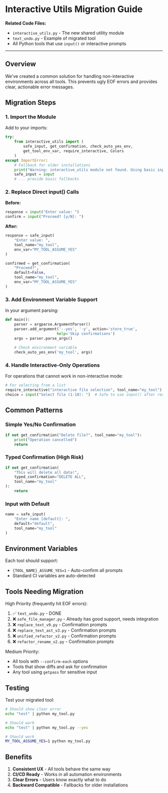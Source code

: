 # Interactive Utils Migration Guide

**Related Code Files:**
- `interactive_utils.py` - The new shared utility module
- `text_undo.py` - Example of migrated tool
- All Python tools that use `input()` or interactive prompts

---

## Overview

We've created a common solution for handling non-interactive environments across all tools. This prevents ugly EOF errors and provides clear, actionable error messages.

## Migration Steps

### 1. Import the Module

Add to your imports:
```python
try:
    from interactive_utils import (
        safe_input, get_confirmation, check_auto_yes_env,
        get_tool_env_var, require_interactive, Colors
    )
except ImportError:
    # Fallback for older installations
    print("Warning: interactive_utils module not found. Using basic input handling.", file=sys.stderr)
    safe_input = input
    # ... provide basic fallbacks
```

### 2. Replace Direct input() Calls

**Before:**
```python
response = input("Enter value: ")
confirm = input("Proceed? [y/N]: ")
```

**After:**
```python
response = safe_input(
    "Enter value: ",
    tool_name="my_tool",
    env_var="MY_TOOL_ASSUME_YES"
)

confirmed = get_confirmation(
    "Proceed?",
    default=False,
    tool_name="my_tool",
    env_var="MY_TOOL_ASSUME_YES"
)
```

### 3. Add Environment Variable Support

In your argument parsing:
```python
def main():
    parser = argparse.ArgumentParser()
    parser.add_argument('--yes', '-y', action='store_true', 
                       help='Skip confirmations')
    args = parser.parse_args()
    
    # Check environment variable
    check_auto_yes_env('my_tool', args)
```

### 4. Handle Interactive-Only Operations

For operations that cannot work in non-interactive mode:
```python
# For selecting from a list
require_interactive("interactive file selection", tool_name="my_tool")
choice = input("Select file (1-10): ")  # Safe to use input() after require_interactive
```

## Common Patterns

### Simple Yes/No Confirmation
```python
if not get_confirmation("Delete file?", tool_name="my_tool"):
    print("Operation cancelled")
    return
```

### Typed Confirmation (High Risk)
```python
if not get_confirmation(
    "This will delete all data!",
    typed_confirmation="DELETE ALL",
    tool_name="my_tool"
):
    return
```

### Input with Default
```python
name = safe_input(
    "Enter name [default]: ",
    default="default",
    tool_name="my_tool"
)
```

## Environment Variables

Each tool should support:
- `{TOOL_NAME}_ASSUME_YES=1` - Auto-confirm all prompts
- Standard CI variables are auto-detected

## Tools Needing Migration

High Priority (frequently hit EOF errors):
1. ✅ `text_undo.py` - DONE
2. ❌ `safe_file_manager.py` - Already has good support, needs integration
3. ❌ `replace_text_v9.py` - Confirmation prompts
4. ❌ `replace_text_ast_v3.py` - Confirmation prompts
5. ❌ `unified_refactor_v2.py` - Confirmation prompts
6. ❌ `refactor_rename_v2.py` - Confirmation prompts

Medium Priority:
- All tools with `--confirm-each` options
- Tools that show diffs and ask for confirmation
- Any tool using `getpass` for sensitive input

## Testing

Test your migrated tool:
```bash
# Should show clear error
echo "test" | python my_tool.py

# Should work
echo "test" | python my_tool.py --yes

# Should work
MY_TOOL_ASSUME_YES=1 python my_tool.py
```

## Benefits

1. **Consistent UX** - All tools behave the same way
2. **CI/CD Ready** - Works in all automation environments
3. **Clear Errors** - Users know exactly what to do
4. **Backward Compatible** - Fallbacks for older installations